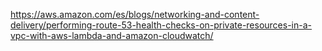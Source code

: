 https://aws.amazon.com/es/blogs/networking-and-content-delivery/performing-route-53-health-checks-on-private-resources-in-a-vpc-with-aws-lambda-and-amazon-cloudwatch/

